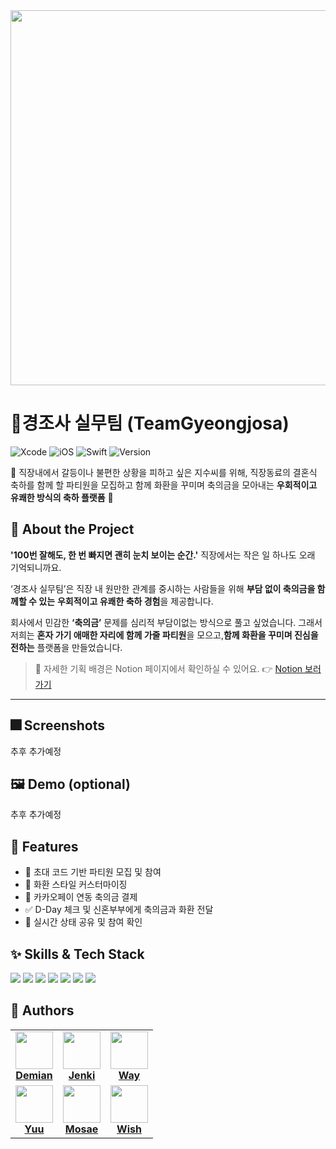 <div align="center">
  <img src="https://github.com/user-attachments/assets/58fe8151-7167-445d-a51b-d8fdead65d1b" height="600"/>
</div>

# 📱경조사 실무팀 (TeamGyeongjosa)

![Xcode](https://img.shields.io/badge/Xcode-16.2-blue?logo=xcode&logoColor=white) ![iOS](https://img.shields.io/badge/Minimum_iOS-15.6+-lightgrey?logo=apple&logoColor=white) ![Swift](https://img.shields.io/badge/Swift-6.0.2-orange?logo=swift&logoColor=white) ![Version](https://img.shields.io/badge/Version-1.0.0-green)

💬 직장내에서 갈등이나 불편한 상황을 피하고 싶은 지수씨를 위해, 직장동료의 결혼식 축하를 함께 할 파티원을 모집하고 함께 화환을 꾸미며 축의금을 모아내는 **우회적이고 유쾌한 방식의 축하 플랫폼** 🎉


## 🧩 About the Project

**'100번 잘해도, 한 번 빠지면 괜히 눈치 보이는 순간.'** 직장에서는 작은 일 하나도 오래 기억되니까요.

‘경조사 실무팀’은 직장 내 원만한 관계를 중시하는 사람들을 위해
**부담 없이 축의금을 함께할 수 있는** **우회적이고 유쾌한 축하 경험**을 제공합니다.

회사에서 민감한 **‘축의금’** 문제를 심리적 부담이없는 방식으로 풀고 싶었습니다.
그래서 저희는 **혼자 가기 애매한 자리에 함께 가줄 파티원**을 모으고,**함께 화환을 꾸미며 진심을 전하는** 플랫폼을 만들었습니다.

>📘 자세한 기획 배경은 Notion 페이지에서 확인하실 수 있어요.
>👉 [Notion 보러가기](https://www.notion.so/posacademy/5-24-1fd2b843d5af8071bf9fc6c621d70492?pvs=4)

---


## 🎆 Screenshots

추후 추가예정

## 🖼️ Demo (optional)

추후 추가예정


## 📌 Features

- 💌 초대 코드 기반 파티원 모집 및 참여
- 🌸 화환 스타일 커스터마이징
- 💸 카카오페이 연동 축의금 결제
- ✅ D-Day 체크 및 신혼부부에게 축의금과 화환 전달
- 🔁 실시간 상태 공유 및 참여 확인


## ✨ Skills & Tech Stack

<div align="left">

  <img src="https://img.shields.io/badge/Swift-FA7343?style=flat&logo=Swift&logoColor=white"/>
  <img src="https://img.shields.io/badge/SwiftUI-0D1117?style=flat&logo=swift&logoColor=white"/>
  <img src="https://img.shields.io/badge/SwiftData-4285F4?style=flat&logo=swift&logoColor=white"/>
  <img src="https://img.shields.io/badge/MVVM-6E40C9?style=flat&logo=architecture&logoColor=white"/>
  <img src="https://img.shields.io/badge/Figma-F24E1E?style=flat&logo=Figma&logoColor=white"/>
  <img src="https://img.shields.io/badge/GitHub-181717?style=flat&logo=GitHub&logoColor=white"/>
  <img src="https://img.shields.io/badge/Git-F05032?style=flat&logo=Git&logoColor=white"/>

</div>

## 👥 Authors

<div align="center">

<table>
  <tr>
    <td align="center">
      <a href="https://github.com/YooGyeongMo">
        <img src="https://github.com/YooGyeongMo.png" width="60"/><br/>
        <b>Demian</b>
      </a>
    </td>
    <td align="center">
      <a href="https://github.com/ADA-Jenki">
        <img src="https://github.com/ADA-Jenki.png" width="60"/><br/>
        <b>Jenki</b>
      </a>
    </td>
    <td align="center">
      <a href="https://github.com/leetynim">
        <img src="https://github.com/leetynim.png" width="60"/><br/>
        <b>Way</b>
      </a>
    </td>
  </tr>
  <tr>
    <td align="center">
      <a href="https://github.com/ohcuy">
        <img src="https://github.com/ohcuy.png" width="60"/><br/>
        <b>Yuu</b>
      </a>
    </td>
    <td align="center">
      <a href="https://github.com/uvo36">
        <img src="https://github.com/uvo36.png" width="60"/><br/>
        <b>Mosae</b>
      </a>
    </td>
    <td align="center">
      <a href="https://github.com/wish627">
        <img src="https://github.com/wish627.png" width="60"/><br/>
        <b>Wish</b>
      </a>
    </td>
  </tr>
</table>

</div>
